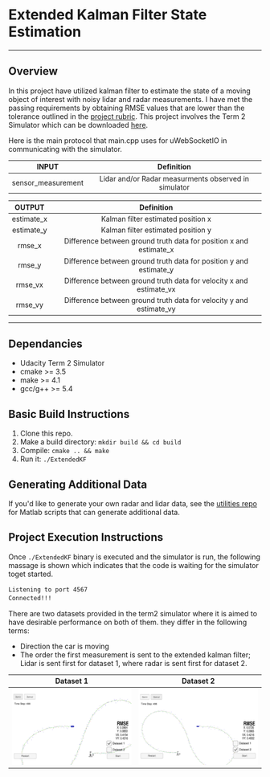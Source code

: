 # Extended Kalman Filter State Estimation
---

## Overview
In this project have utilized kalman filter to estimate the state of a moving object of interest with noisy lidar and radar measurements. I have met the passing requirements by obtaining RMSE values that are lower than the tolerance outlined in the [project rubric](https://review.udacity.com/#!/rubrics/748/view). This project involves the Term 2 Simulator which can be downloaded [here](https://github.com/udacity/self-driving-car-sim/releases).

Here is the main protocol that main.cpp uses for uWebSocketIO in communicating with the simulator.

| **INPUT** | Definition |
|:---------:|:---------:|
|sensor_measurement|Lidar and/or Radar measurments observed in simulator|

| **OUTPUT** | Definition |
|:---------:|:---------:|
| estimate_x | Kalman filter estimated position x |
| estimate_y | Kalman filter estimated position y |
| rmse_x | Difference between ground truth data for position x and estimate_x |
| rmse_y | Difference between ground truth data for position y and estimate_y |
| rmse_vx | Difference between ground truth data for velocity x and estimate_vx |
| rmse_vy | Difference between ground truth data for velocity y and estimate_vy |

---

## Dependancies

* Udacity Term 2 Simulator
* cmake >= 3.5
* make >= 4.1
* gcc/g++ >= 5.4

## Basic Build Instructions

1. Clone this repo.
2. Make a build directory: `mkdir build && cd build`
3. Compile: `cmake .. && make` 
4. Run it: `./ExtendedKF `

## Generating Additional Data

If you'd like to generate your own radar and lidar data, see the
[utilities repo](https://github.com/udacity/CarND-Mercedes-SF-Utilities) for
Matlab scripts that can generate additional data.

## Project Execution Instructions 
Once `./ExtendedKF` binary is executed and the simulator is run, the following massage is shown which indicates that the code is waiting for the simulator toget started.

```sh
Listening to port 4567
Connected!!!
```

There are two datasets provided in the term2 simulator where it is aimed to have desirable performance on both of them. they differ in the following terms:

* Direction the car is moving
* The order the first measurement is sent to the extended kalman filter; Lidar is sent first for dataset 1, where radar is sent first for dataset 2.

| Dataset 1 | Dataset 2 |
|:---------:|:---------:|
| ![simulator - dataset 1](readme_imgs/Dataset1.png) | ![simulator - dataset 2](readme_imgs/Dataset2.png) |





